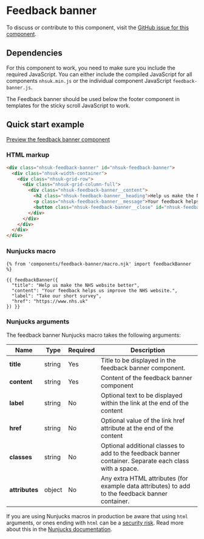 # Feedback banner

To discuss or contribute to this component, visit the [GitHub issue for this component](https://github.com/nhsuk/nhsuk-frontend/issues/167).

## Dependencies

For this component to work, you need to make sure you include the required JavaScript. You can either include the
compiled JavaScript for all components `nhsuk.min.js` or the individual component JavaScript `feedback-banner.js`.

The Feedback banner should be used below the footer component in templates for the sticky scroll JavaScript to work.

## Quick start example

[Preview the feedback banner component](https://nhsuk.github.io/nhsuk-frontend/components/feedback-banner/index.html)

### HTML markup

```html
<div class="nhsuk-feedback-banner" id="nhsuk-feedback-banner">
  <div class="nhsuk-width-container">
    <div class="nhsuk-grid-row">
      <div class="nhsuk-grid-column-full">
        <div class="nhsuk-feedback-banner__content">
          <h2 class="nhsuk-feedback-banner__heading">Help us make the NHS website better</h2>
          <p class="nhsuk-feedback-banner__message">Your feedback helps us improve the NHS website. <a href="https://www.nhs.uk" class="nhsuk-u-nowrap">Take our short survey</a>.</p>
          <button class="nhsuk-feedback-banner__close" id="nhsuk-feedback-banner-close" type="button">Close<span class="nhsuk-u-visually-hidden"> feedback invite</span></button>
        </div>
      </div>
    </div>
  </div>
</div>
```

### Nunjucks macro

```
{% from 'components/feedback-banner/macro.njk' import feedbackBanner %}

{{ feedbackBanner({
  "title": "Help us make the NHS website better",
  "content": "Your feedback helps us improve the NHS website.",
  "label": "Take our short survey",
  "href": "https://www.nhs.uk"
}) }}
```

### Nunjucks arguments

The feedback banner Nunjucks macro takes the following arguments:

| Name              | Type     | Required  | Description |
| ------------------|----------|-----------|-------------|
| **title**         | string   | Yes       | Title to be displayed in the feedback banner component. |
| **content**       | string   | Yes       | Content of the feedback banner component |
| **label**         | string   | No        | Optional text to be displayed within the link at the end of the content |
| **href**          | string   | No        | Optional value of the link href attribute at the end of the content |
| **classes**       | string   | No        | Optional additional classes to add to the feedback banner container. Separate each class with a space. |
| **attributes**    | object   | No        | Any extra HTML attributes (for example data attributes) to add to the feedback banner container. |

If you are using Nunjucks macros in production be aware that using `html` arguments, or ones ending with `html` can be a [security risk](https://developer.mozilla.org/en-US/docs/Glossary/Cross-site_scripting). Read more about this in the [Nunjucks documentation](https://mozilla.github.io/nunjucks/api.html#user-defined-templates-warning).
